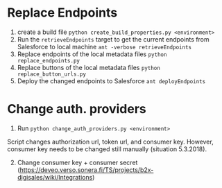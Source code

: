 # Replace Endpoints

1. create a build file
`python create_build_properties.py <environment>`
2. Run the `retrieveEndpoints` target to get the current endpoints from Salesforce to local machine
`ant -verbose retrieveEndpoints`
3. Replace endpoints of the local metadata files
`python replace_endpoints.py`
4. Replace buttons of the local metadata files
`python replace_button_urls.py`
5. Deploy the changed endpoints to Salesforce
`ant deployEndpoints`

# Change auth. providers

1. Run `python change_auth_providers.py <environment>`

Script changes authorization url, token url, and consumer key. However, consumer key needs to be changed still manually (situation 5.3.2018).

2. Change consumer key + consumer secret (https://deveo.verso.sonera.fi/TS/projects/b2x-digisales/wiki/Integrations)
